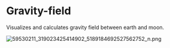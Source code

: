 # Gravity-field
Visualizes and calculates gravity field between earth and moon.

![59530211_319023425414902_5189184692527562752_n.png](https://cdn.steemitimages.com/DQmUQkwfZec9DrgczZMqxJYk2YzQnsowa9fpo2VDnm2bro8/59530211_319023425414902_5189184692527562752_n.png)

